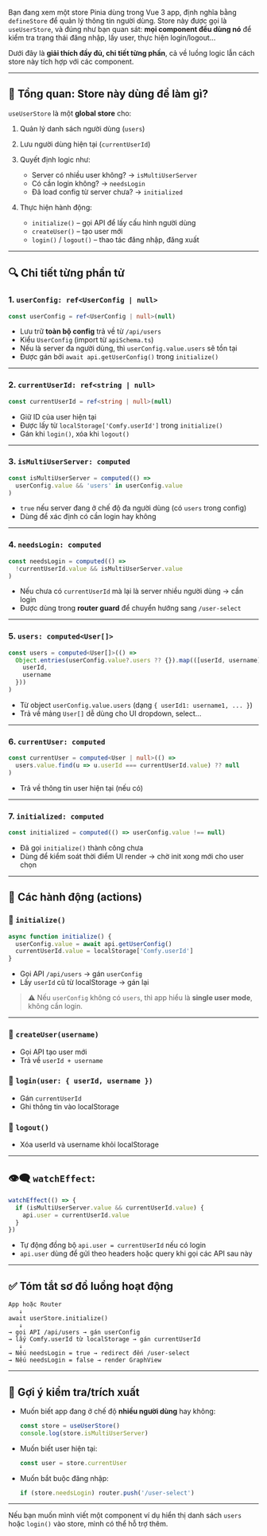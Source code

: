 Bạn đang xem một store Pinia dùng trong Vue 3 app, định nghĩa bằng `defineStore` để quản lý thông tin người dùng. Store này được gọi là `useUserStore`, và đúng như bạn quan sát: **mọi component đều dùng nó** để kiểm tra trạng thái đăng nhập, lấy user, thực hiện login/logout...

Dưới đây là **giải thích đầy đủ, chi tiết từng phần**, cả về luồng logic lẫn cách store này tích hợp với các component.

---

## 🧱 **Tổng quan: Store này dùng để làm gì?**

`useUserStore` là một **global store** cho:

1. Quản lý danh sách người dùng (`users`)
2. Lưu người dùng hiện tại (`currentUserId`)
3. Quyết định logic như:

   * Server có nhiều user không? → `isMultiUserServer`
   * Có cần login không? → `needsLogin`
   * Đã load config từ server chưa? → `initialized`
4. Thực hiện hành động:

   * `initialize()` – gọi API để lấy cấu hình người dùng
   * `createUser()` – tạo user mới
   * `login()` / `logout()` – thao tác đăng nhập, đăng xuất

---

## 🔍 **Chi tiết từng phần tử**

### 1. `userConfig: ref<UserConfig | null>`

```ts
const userConfig = ref<UserConfig | null>(null)
```

* Lưu trữ **toàn bộ config** trả về từ `/api/users`
* Kiểu `UserConfig` (import từ `apiSchema.ts`)
* Nếu là server đa người dùng, thì `userConfig.value.users` sẽ tồn tại
* Được gán bởi `await api.getUserConfig()` trong `initialize()`

---

### 2. `currentUserId: ref<string | null>`

```ts
const currentUserId = ref<string | null>(null)
```

* Giữ ID của user hiện tại
* Được lấy từ `localStorage['Comfy.userId']` trong `initialize()`
* Gán khi `login()`, xóa khi `logout()`

---

### 3. `isMultiUserServer: computed`

```ts
const isMultiUserServer = computed(() =>
  userConfig.value && 'users' in userConfig.value
)
```

* `true` nếu server đang ở chế độ đa người dùng (có `users` trong config)
* Dùng để xác định có cần login hay không

---

### 4. `needsLogin: computed`

```ts
const needsLogin = computed(() =>
  !currentUserId.value && isMultiUserServer.value
)
```

* Nếu chưa có `currentUserId` mà lại là server nhiều người dùng → cần login
* Được dùng trong **router guard** để chuyển hướng sang `/user-select`

---

### 5. `users: computed<User[]>`

```ts
const users = computed<User[]>(() =>
  Object.entries(userConfig.value?.users ?? {}).map(([userId, username]) => ({
    userId,
    username
  }))
)
```

* Từ object `userConfig.value.users` (dạng `{ userId1: username1, ... }`)
* Trả về mảng `User[]` dễ dùng cho UI dropdown, select...

---

### 6. `currentUser: computed`

```ts
const currentUser = computed<User | null>(() =>
  users.value.find(u => u.userId === currentUserId.value) ?? null
)
```

* Trả về thông tin user hiện tại (nếu có)

---

### 7. `initialized: computed`

```ts
const initialized = computed(() => userConfig.value !== null)
```

* Đã gọi `initialize()` thành công chưa
* Dùng để kiểm soát thời điểm UI render → chờ init xong mới cho user chọn

---

## 🔄 **Các hành động (actions)**

### 🧩 `initialize()`

```ts
async function initialize() {
  userConfig.value = await api.getUserConfig()
  currentUserId.value = localStorage['Comfy.userId']
}
```

* Gọi API `/api/users` → gán `userConfig`
* Lấy `userId` cũ từ localStorage → gán lại

> ⚠️ Nếu `userConfig` không có `users`, thì app hiểu là **single user mode**, không cần login.

---

### 🧩 `createUser(username)`

* Gọi API tạo user mới
* Trả về `userId + username`

### 🧩 `login(user: { userId, username })`

* Gán `currentUserId`
* Ghi thông tin vào localStorage

### 🧩 `logout()`

* Xóa userId và username khỏi localStorage

---

## 👁️‍🗨️ `watchEffect`:

```ts
watchEffect(() => {
  if (isMultiUserServer.value && currentUserId.value) {
    api.user = currentUserId.value
  }
})
```

* Tự động đồng bộ `api.user = currentUserId` nếu có login
* `api.user` dùng để gửi theo headers hoặc query khi gọi các API sau này

---

## ✅ Tóm tắt sơ đồ luồng hoạt động

```
App hoặc Router
   ↓
await userStore.initialize()
   ↓
→ gọi API /api/users → gán userConfig
→ lấy Comfy.userId từ localStorage → gán currentUserId
   ↓
→ Nếu needsLogin = true → redirect đến /user-select
→ Nếu needsLogin = false → render GraphView
```

---

## 🧪 Gợi ý kiểm tra/trích xuất

* Muốn biết app đang ở chế độ **nhiều người dùng** hay không:

  ```ts
  const store = useUserStore()
  console.log(store.isMultiUserServer)
  ```

* Muốn biết user hiện tại:

  ```ts
  const user = store.currentUser
  ```

* Muốn bắt buộc đăng nhập:

  ```ts
  if (store.needsLogin) router.push('/user-select')
  ```

---

Nếu bạn muốn mình viết một component ví dụ hiển thị danh sách `users` hoặc `login()` vào store, mình có thể hỗ trợ thêm.
